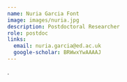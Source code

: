 ```yaml
---
name: Nuria Garcia Font
image: images/nuria.jpg
description: Postdoctoral Researcher
role: postdoc
links:
  email: nuria.garcia@ed.ac.uk
  google-scholar: BRWwxYwAAAAJ
---
```


.